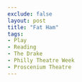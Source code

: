 ```yaml
---
exclude: false
layout: post
title: "Fat Ham"
tags:
- Play
- Reading
- The Drake
- Philly Theatre Week
- Proscenium Theatre
---
```

